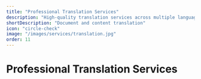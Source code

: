 ```yaml
---
title: "Professional Translation Services"
description: "High-quality translation services across multiple languages and industries, delivered by expert linguists and subject matter specialists."
shortDescription: "Document and content translation"
icon: "circle-check"
image: "/images/services/translation.jpg"
order: 11
---
```


# Professional Translation Services

<!-- Content placeholder for Professional Translation Services -->